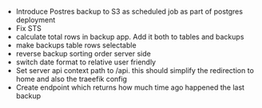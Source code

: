 - Introduce Postres backup to S3 as scheduled job as part of postgres deployment
- Fix STS
- calculate total rows in backup app. Add it both to tables and backups
- make backups table rows selectable
- reverse backup sorting order server side
- switch date format to relative user friendly
- Set server api context path to /api. this should simplify the redirection to home and also the traeefik config
- Create endpoint which returns how much time ago happened the last backup
